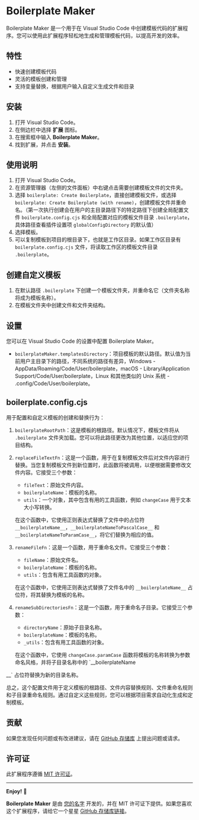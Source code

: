 # Boilerplate Maker

Boilerplate Maker 是一个用于在 Visual Studio Code 中创建模板代码的扩展程序。您可以使用此扩展程序轻松地生成和管理模板代码，以提高开发的效率。

## 特性

- 快速创建模板代码
- 灵活的模板创建和管理
- 支持变量替换，根据用户输入自定义生成文件和目录

## 安装

1. 打开 Visual Studio Code。
2. 在侧边栏中选择 **扩展** 图标。
3. 在搜索框中输入 **Boilerplate Maker**。
4. 找到扩展，并点击 **安装**。

## 使用说明

1. 打开 Visual Studio Code。
2. 在资源管理器（左侧的文件面板）中右键点击需要创建模板文件的文件夹。
3. 选择 `boilerplate: Create Boilerplate`，直接创建模板文件，或选择 `boilerplate: Create Boilerplate (with rename)`，创建模板文件并重命名。（第一次执行创建会在用户的主目录路径下的特定路径下创建全局配置文件 `boilerplate.config.cjs` 和全局配置对应的模板文件目录 `.boilerplate`，具体路径查看插件设置项 `globalConfigDirectory` 的默认值）
4. 选择模板。
5. 可以复制模板到项目的根目录下，也就是工作区目录。如果工作区目录有 `boilerplate.config.cjs` 文件，将读取工作区的模板文件目录 `.boilerplate`。

## 创建自定义模板

1. 在默认路径 `.boilerplate` 下创建一个模板文件夹，并重命名它（文件夹名称将成为模板名称）。
2. 在模板文件夹中创建文件和文件夹结构。

## 设置

您可以在 Visual Studio Code 的设置中配置 Boilerplate Maker。

- `boilerplateMaker.templatesDirectory`：项目模板的默认路径。默认值为当前用户主目录下的路径，不同系统的路径有差异，Windows - AppData/Roaming/Code/User/boilerplate，macOS - Library/Application Support/Code/User/boilerplate，Linux 和其他类似的 Unix 系统 - .config/Code/User/boilerplate。

## boilerplate.config.cjs

用于配置和自定义模板的创建和替换行为：

1. `boilerplateRootPath`：这是模板的根路径。默认情况下，模板文件将从 `.boilerplate` 文件夹加载。您可以将此路径更改为其他位置，以适应您的项目结构。

2. `replaceFileTextFn`：这是一个函数，用于在复制模板文件后对文件内容进行替换。当您复制模板文件到新位置时，此函数将被调用，以便根据需要修改文件内容。它接受三个参数：

   - `fileText`：原始文件内容。
   - `boilerplateName`：模板的名称。
   - `utils`：一个对象，其中包含有用的工具函数，例如 `changeCase` 用于文本大小写转换。

   在这个函数中，它使用正则表达式替换了文件中的占位符 `__boilerplateName__`，`__boilerplateNameToPascalCase__` 和 `__boilerplateNameToParamCase__`，将它们替换为相应的值。

3. `renameFileFn`：这是一个函数，用于重命名文件。它接受三个参数：

   - `fileName`：原始文件名。
   - `boilerplateName`：模板的名称。
   - `utils`：包含有用工具函数的对象。

   在这个函数中，它使用正则表达式替换了文件名中的 `__boilerplateName__` 占位符，将其替换为模板的名称。

4. `renameSubDirectoriesFn`：这是一个函数，用于重命名子目录。它接受三个参数：

   - `directoryName`：原始子目录名称。
   - `boilerplateName`：模板的名称。
   - `_utils`：包含有用工具函数的对象。

   在这个函数中，它使用 `changeCase.paramCase` 函数将模板的名称转换为参数命名风格，并将子目录名称中的 `\_\_boilerplateName

\_\_` 占位符替换为新的目录名称。

总之，这个配置文件用于定义模板的根路径、文件内容替换规则、文件重命名规则和子目录重命名规则。通过自定义这些规则，您可以根据项目需求自动化生成和定制模板。

## 贡献

如果您发现任何问题或有改进建议，请在 [GitHub 存储库](https://github.com/yourusername/boilerplate-maker) 上提出问题或请求。

## 许可证

此扩展程序遵循 [MIT 许可证](LICENSE)。

---

**Enjoy!** 🚀

**Boilerplate Maker** 是由 [您的名字](https://github.com/yourusername) 开发的，并在 MIT 许可证下提供。如果您喜欢这个扩展程序，请给它一个星星 [GitHub 存储库链接](https://github.com/yourusername/boilerplate-maker)。
